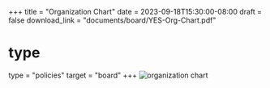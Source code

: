 +++
title = "Organization Chart"
date = 2023-09-18T15:30:00-08:00
draft = false
download_link  = "documents/board/YES-Org-Chart.pdf"
# type
type = "policies"
target = "board"
+++
<img class="img-fluid" src="/documents/board/YES-Org-Chart-2048x1583.png" alt="organization chart">